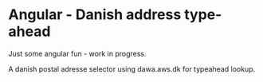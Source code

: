 Angular - Danish address type-ahead
=============

Just some angular fun - work in progress.

A danish postal adresse selector using dawa.aws.dk for typeahead lookup.
